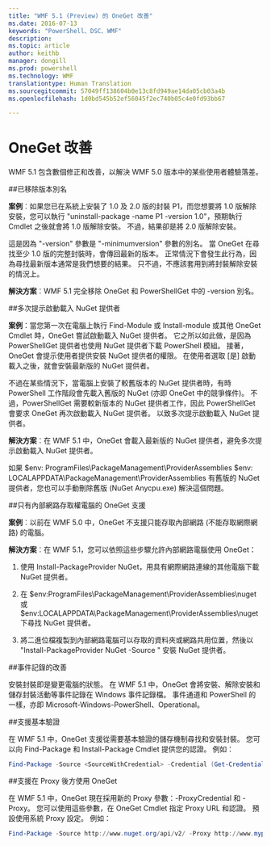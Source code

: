 ```yaml
---
title: "WMF 5.1 (Preview) 的 OneGet 改善"
ms.date: 2016-07-13
keywords: "PowerShell、DSC、WMF"
description: 
ms.topic: article
author: keithb
manager: dongill
ms.prod: powershell
ms.technology: WMF
translationtype: Human Translation
ms.sourcegitcommit: 57049ff138604b0e13c8fd949ae14da05cb03a4b
ms.openlocfilehash: 1d0bd545b52ef56045f2ec740b05c4e0fd93bb67

---
```


# OneGet 改善
WMF 5.1 包含數個修正和改善，以解決 WMF 5.0 版本中的某些使用者體驗落差。 

##已移除版本別名

**案例**︰如果您已在系統上安裝了 1.0 及 2.0 版的封裝 P1，而您想要將 1.0 版解除安裝，您可以執行 "uninstall-package -name P1 -version 1.0"，預期執行 Cmdlet 之後就會將 1.0 版解除安裝。 不過，結果卻是將 2.0 版解除安裝。 
    
這是因為 "-version" 參數是 "-minimumversion" 參數的別名。 當 OneGet 在尋找至少 1.0 版的完整封裝時，會傳回最新的版本。 正常情況下會發生此行為，因為尋找最新版本通常是我們想要的結果。 只不過，不應該套用到將封裝解除安裝的情況上。
    
**解決方案**︰WMF 5.1 完全移除 OneGet 和 PowerShellGet 中的 -version 別名。 

##多次提示啟動載入 NuGet 提供者

**案例**：當您第一次在電腦上執行 Find-Module 或 Install-module 或其他 OneGet Cmdlet 時，OneGet 嘗試啟動載入 NuGet 提供者。 它之所以如此做，是因為 PowerShellGet 提供者也使用 NuGet 提供者下載 PowerShell 模組。 接著，OneGet 會提示使用者提供安裝 NuGet 提供者的權限。 在使用者選取 [是] 啟動載入之後，就會安裝最新版的 NuGet 提供者。 
    
不過在某些情況下，當電腦上安裝了較舊版本的 NuGet 提供者時，有時 PowerShell 工作階段會先載入舊版的 NuGet (亦即 OneGet 中的競爭條件)。 不過，PowerShellGet 需要較新版本的 NuGet 提供者工作，因此 PowerShellGet 會要求 OneGet 再次啟動載入 NuGet 提供者。 以致多次提示啟動載入 NuGet 提供者。

**解決方案**︰在 WMF 5.1 中，OneGet 會載入最新版的 NuGet 提供者，避免多次提示啟動載入 NuGet 提供者。

如果 $env: ProgramFiles\PackageManagement\ProviderAssemblies $env: LOCALAPPDATA\PackageManagement\ProviderAssemblies 有舊版的 NuGet 提供者，您也可以手動刪除舊版 (NuGet Anycpu.exe) 解決這個問題。


##只有內部網路存取權電腦的 OneGet 支援

**案例**︰以前在 WMF 5.0 中，OneGet 不支援只能存取內部網路 (不能存取網際網路) 的電腦。

**解決方案**︰在 WMF 5.1，您可以依照這些步驟允許內部網路電腦使用 OneGet：

1. 使用 Install-PackageProvider NuGet，用具有網際網路連線的其他電腦下載 NuGet 提供者。

2. 在 $env:ProgramFiles\PackageManagement\ProviderAssemblies\nuget 或 $env:LOCALAPPDATA\PackageManagement\ProviderAssemblies\nuget 下尋找 NuGet 提供者。 

3. 將二進位檔複製到內部網路電腦可以存取的資料夾或網路共用位置，然後以 "Install-PackageProvider NuGet -Source <Path to folder>" 安裝 NuGet 提供者。


##事件記錄的改善

安裝封裝即是變更電腦的狀態。 在 WMF 5.1 中，OneGet 會將安裝、解除安裝和儲存封裝活動等事件記錄在 Windows 事件記錄檔。 事件通道和 PowerShell 的一樣，亦即 Microsoft-Windows-PowerShell、Operational。

##支援基本驗證

在 WMF 5.1 中，OneGet 支援從需要基本驗證的儲存機制尋找和安裝封裝。 您可以向 Find-Package 和 Install-Package Cmdlet 提供您的認證。 例如：

``` PowerShell
Find-Package -Source <SourceWithCredential> -Credential (Get-Credential)
```
##支援在 Proxy 後方使用 OneGet

在 WMF 5.1 中，OneGet 現在採用新的 Proxy 參數：-ProxyCredential 和 -Proxy。 您可以使用這些參數，在 OneGet Cmdlet 指定 Proxy URL 和認證。 預設使用系統 Proxy 設定。 例如：

``` PowerShell
Find-Package -Source http://www.nuget.org/api/v2/ -Proxy http://www.myproxyserver.com -ProxyCredential (Get-Credential)
```



<!--HONumber=Aug16_HO3-->


